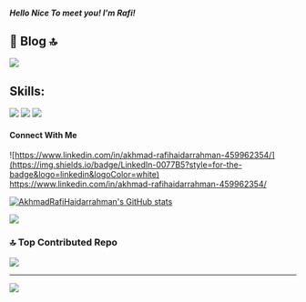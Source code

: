 ##### Hello Nice To meet you! I'm Rafi!

<!--
**AkhmadRafiHaidarrahman/AkhmadRafiHaidarrahman** is a ✨ _special_ ✨ repository because its `README.md` (this file) appears on your GitHub profile.

Here are some ideas to get you started:

- 🔭 I’m currently working on ...
- 🌱 I’m currently learning ...
- 👯 I’m looking to collaborate on ...
- 🤔 I’m looking for help with ...
- 💬 Ask me about ...
- 📫 How to reach me: ...
- 😄 Pronouns: ...
- ⚡ Fun fact: ...
-->
## 📝 Blog 🔝
<img src="https://img.shields.io/badge/Medium-12100E?style=for-the-badge&logo=medium&logoColor=white"/>


## Skills:
<img src="https://img.shields.io/badge/JavaScript-323330?style=for-the-badge&logo=javascript&logoColor=F7DF1E" />
<img src="https://img.shields.io/badge/HTML5-E34F26?style=for-the-badge&logo=html5&logoColor=white" />
<img src="https://img.shields.io/badge/CSS3-1572B6?style=for-the-badge&logo=css3&logoColor=white" />

#### Connect With Me
![https://www.linkedin.com/in/akhmad-rafihaidarrahman-459962354/](https://img.shields.io/badge/LinkedIn-0077B5?style=for-the-badge&logo=linkedin&logoColor=white)
https://www.linkedin.com/in/akhmad-rafihaidarrahman-459962354/

[![AkhmadRafiHaidarrahman's GitHub stats](https://github-readme-stats.vercel.app/api?username=AkhmadRafiHaidarrahman&show_icons=true)](https://github.com/anuraghazra/github-readme-stats)


![](https://github-readme-stats.vercel.app/api/top-langs/?username=AkhmadRafiHaidarrahman&theme=dark&hide_border=false&include_all_commits=true&count_private=false&layout=compact)

### 🔝 Top Contributed Repo
![](https://github-contributor-stats.vercel.app/api?username=AkhmadRafiHaidarrahman&limit=5&theme=tokyonight&combine_all_yearly_contributions=true)

---
[![](https://visitcount.itsvg.in/api?id=AkhmadRafiHaidarrahman&icon=0&color=0)](https://visitcount.itsvg.in)

<!-- Proudly created with GPRM ( https://gprm.itsvg.in ) -->
